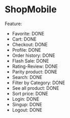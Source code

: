 # ShopMobile

Feature:
 + Favorite:                DONE
 + Cart:                    DONE
 + Checkout:                DONE
 + Profile:                 DONE
 + Order history:           DONE
 + Flash Sale:              DONE
 + Rating-Review:           DONE
 + Parity product:          DONE
 + Search:                  DONE
 + Filter by Category:      DONE
 + See all product:         DONE
 + Sort price:              DONE
 + Login:                   DONE
 + Singup:                  DONE
 + Logout:                  DONE
